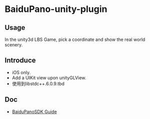 # BaiduPano-unity-plugin

## Usage

In the unity3d LBS Game, pick a coordinate and show the real world scenery.

## Introduce

- iOS only.
- Add a UIKit view upon unityGLView.
- 使用到libstdc++.6.0.9.tbd

## Doc

- [BaiduPanoSDK Guide](http://lbsyun.baidu.com/index.php?title=ios-panosdk/guide/helloworld)
